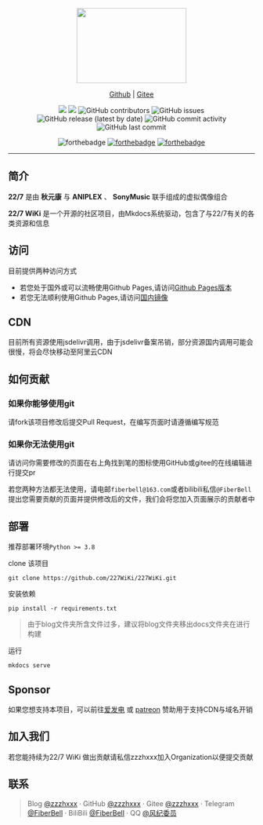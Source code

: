 <div align="center"> 

  <img src="https://cdn.jsdelivr.net/gh/227WiKi/227WiKi@master/docs/assets/logo.svg"  width= 224 height=153>
  
  [Github](https://github.com/227WiKi/227WiKi) | [Gitee](https://gitee.com/nananijiwiki/nananiji-wiki)

  ![](https://img.shields.io/badge/mkdocs-1.5.3-blue?style=for-the-badge)
  ![](https://img.shields.io/github/actions/workflow/status/227WiKi/227WiKi/publish_docs.yml?style=for-the-badge)
  ![GitHub contributors](https://img.shields.io/github/contributors/227WiKi/227WiKi?style=for-the-badge)
  ![GitHub issues](https://img.shields.io/github/issues-raw/227WiKi/227WiKi?style=for-the-badge)
  ![GitHub release (latest by date)](https://img.shields.io/github/v/release/227WiKi/227WiKi?style=for-the-badge)
  ![GitHub commit activity](https://img.shields.io/github/commit-activity/m/227WiKi/227WiKi?style=for-the-badge)
  ![GitHub last commit](https://img.shields.io/github/last-commit/227WiKi/227WiKi?style=for-the-badge)
  
  ![forthebadge](https://forthebadge.com/images/badges/built-with-love.svg)
  [![forthebadge](https://forthebadge.com/images/badges/cc-sa.svg)](https://forthebadge.com)
  [![forthebadge](https://forthebadge.com/images/badges/made-with-markdown.svg)](https://forthebadge.com)
</div>

----------

## 简介

**22/7** 是由 **秋元康** 与 **ANIPLEX** 、 **SonyMusic** 联手组成的虚拟偶像组合

**22/7 WiKi** 是一个开源的社区项目，由Mkdocs系统驱动，包含了与22/7有关的各类资源和信息

## 访问

目前提供两种访问方式

- 若您处于国外或可以流畅使用Github Pages,请访问[Github Pages版本](https://227wiki.github.io/)
- 若您无法顺利使用Github Pages,请访问[国内镜像](https://wiki.zzzhxxx.top)


## CDN

目前所有资源使用jsdelivr调用，由于jsdelivr备案吊销，部分资源国内调用可能会很慢，将会尽快移动至阿里云CDN

## 如何贡献

### 如果你能够使用git

请fork该项目修改后提交Pull Request，在编写页面时请遵循编写规范

### 如果你无法使用git

请访问你需要修改的页面在右上角找到笔的图标使用GitHub或gitee的在线编辑进行提交pr

若您两种方法都无法使用，请电邮`fiberbell@163.com`或者bilibili私信`@FiberBell`提出您需要贡献的页面并提供修改后的文件，我们会将您加入页面展示的贡献者中

## 部署

推荐部署环境`Python >= 3.8`

clone 该项目

```
git clone https://github.com/227WiKi/227WiKi.git
```

安装依赖

```
pip install -r requirements.txt
```

> 由于blog文件夹所含文件过多，建议将blog文件夹移出docs文件夹在进行构建

运行

```
mkdocs serve
```


## Sponsor

如果您想支持本项目，可以前往[爱发电](https://afdian.net/@zzzhxxx) 或 [patreon](https://patreon.com/zzzhxxx) 赞助用于支持CDN与域名开销

## 加入我们

若您能持续为22/7 WiKi 做出贡献请私信zzzhxxx加入Organization以便提交贡献

## 联系

> Blog [@zzzhxxx](https://zzzhxxx.top) · GitHub [@zzzhxxx](https://github.com/zzzhxxx) · Gitee [@zzzhxxx](https://gitee.com/zzzhxxx) · Telegram [@FiberBell](https://t.me/Fiberbell) · BiliBili [@FiberBell](https://space.bilibili.com/40127239) · QQ [@风纪委员](https://qm.qq.com/cgi-bin/qm/qr?k=7AjWZGuWBFU54GBhQqrZkY6rhvtKUFg6&noverify=0)